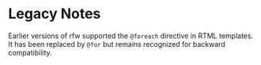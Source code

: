 # Legacy Notes

Earlier versions of rfw supported the `@foreach` directive in RTML templates. It has been replaced by `@for` but remains recognized for backward compatibility.
